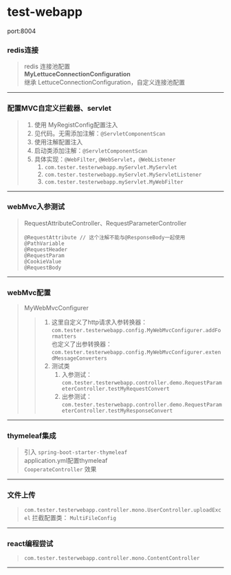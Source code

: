 # test-webapp
port:8004

### redis连接
> redis 连接池配置  
**MyLettuceConnectionConfiguration**  
继承 LettuceConnectionConfiguration，自定义连接池配置
---  

### 配置MVC自定义拦截器、servlet
> 1. 使用 MyRegistConfig配置注入
>   1. 见代码。无需添加注解：`@ServletComponentScan`
> 2. 使用注解配置注入
>   1. 启动类添加注解：`@ServletComponentScan`
>   2. 具体实现：`@WebFilter`, `@WebServlet`，`@WebListener`
>      1. `com.tester.testerwebapp.myServlet.MyServlet`
>      2. `com.tester.testerwebapp.myServlet.MyServletListener`
>      3. `com.tester.testerwebapp.myServlet.MyWebFilter`
---  

### webMvc入参测试
> RequestAttributeController、RequestParameterController
> ```
> @RequestAttribute // 这个注解不能与@ResponseBody一起使用
> @PathVariable
> @RequestHeader
> @RequestParam
> @CookieValue
> @RequestBody
> ```
---  

### webMvc配置
> MyWebMvcConfigurer
>> 1. 这里自定义了http请求入参转换器：`com.tester.testerwebapp.config.MyWebMvcConfigurer.addFormatters`  
>也定义了出参转换器：`com.tester.testerwebapp.config.MyWebMvcConfigurer.extendMessageConverters`  
>> 2. 测试类
>>    1. 入参测试：`com.tester.testerwebapp.controller.demo.RequestParameterController.testMyRequestConvert`
>>    2. 出参测试：`com.tester.testerwebapp.controller.demo.RequestParameterController.testMyResponseConvert`

---  

### thymeleaf集成  
> 引入 `spring-boot-starter-thymeleaf`  
> application.yml配置thymeleaf  
> `CooperateController` 效果

---  

### 文件上传  
> `com.tester.testerwebapp.controller.mono.UserController.uploadExcel`
> 拦截配置类： `MultiFileConfig`
---  

### react编程尝试
> `com.tester.testerwebapp.controller.mono.ContentController`  
---  



















































